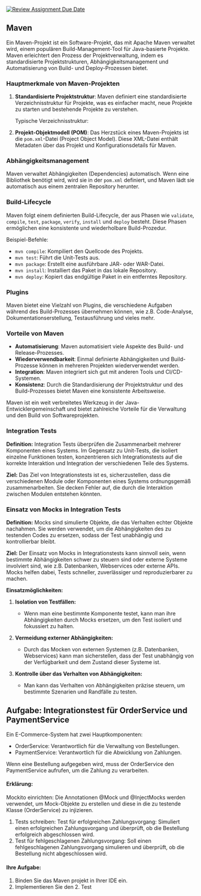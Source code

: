 [![Review Assignment Due Date](https://classroom.github.com/assets/deadline-readme-button-22041afd0340ce965d47ae6ef1cefeee28c7c493a6346c4f15d667ab976d596c.svg)](https://classroom.github.com/a/Frr2_-wj)
## Maven

Ein Maven-Projekt ist ein Software-Projekt, das mit Apache Maven verwaltet wird, einem populären Build-Management-Tool für Java-basierte Projekte. Maven erleichtert den Prozess der Projektverwaltung, indem es standardisierte Projektstrukturen, Abhängigkeitsmanagement und Automatisierung von Build- und Deploy-Prozessen bietet.

### Hauptmerkmale von Maven-Projekten

1. **Standardisierte Projektstruktur**:
   Maven definiert eine standardisierte Verzeichnisstruktur für Projekte, was es einfacher macht, neue Projekte zu starten und bestehende Projekte zu verstehen.

   Typische Verzeichnisstruktur:

2. **Projekt-Objektmodell (POM)**:
Das Herzstück eines Maven-Projekts ist die `pom.xml`-Datei (Project Object Model). Diese XML-Datei enthält Metadaten über das Projekt und Konfigurationsdetails für Maven.
### Abhängigkeitsmanagement

Maven verwaltet Abhängigkeiten (Dependencies) automatisch. Wenn eine Bibliothek benötigt wird, wird sie in der `pom.xml` definiert, und Maven lädt sie automatisch aus einem zentralen Repository herunter.

### Build-Lifecycle

Maven folgt einem definierten Build-Lifecycle, der aus Phasen wie `validate`, `compile`, `test`, `package`, `verify`, `install` und `deploy` besteht. Diese Phasen ermöglichen eine konsistente und wiederholbare Build-Prozedur.

Beispiel-Befehle:
- `mvn compile`: Kompiliert den Quellcode des Projekts.
- `mvn test`: Führt die Unit-Tests aus.
- `mvn package`: Erstellt eine ausführbare JAR- oder WAR-Datei.
- `mvn install`: Installiert das Paket in das lokale Repository.
- `mvn deploy`: Kopiert das endgültige Paket in ein entferntes Repository.

### Plugins

Maven bietet eine Vielzahl von Plugins, die verschiedene Aufgaben während des Build-Prozesses übernehmen können, wie z.B. Code-Analyse, Dokumentationserstellung, Testausführung und vieles mehr.

### Vorteile von Maven

- **Automatisierung**: Maven automatisiert viele Aspekte des Build- und Release-Prozesses.
- **Wiederverwendbarkeit**: Einmal definierte Abhängigkeiten und Build-Prozesse können in mehreren Projekten wiederverwendet werden.
- **Integration**: Maven integriert sich gut mit anderen Tools und CI/CD-Systemen.
- **Konsistenz**: Durch die Standardisierung der Projektstruktur und des Build-Prozesses bietet Maven eine konsistente Arbeitsweise.

Maven ist ein weit verbreitetes Werkzeug in der Java-Entwicklergemeinschaft und bietet zahlreiche Vorteile für die Verwaltung und den Build von Softwareprojekten.

### Integration Tests

**Definition:** 
Integration Tests überprüfen die Zusammenarbeit mehrerer Komponenten eines Systems. Im Gegensatz zu Unit-Tests, die isoliert einzelne Funktionen testen, konzentrieren sich Integrationstests auf die korrekte Interaktion und Integration der verschiedenen Teile des Systems.

**Ziel:**
Das Ziel von Integrationstests ist es, sicherzustellen, dass die verschiedenen Module oder Komponenten eines Systems ordnungsgemäß zusammenarbeiten. Sie decken Fehler auf, die durch die Interaktion zwischen Modulen entstehen könnten.

### Einsatz von Mocks in Integration Tests

**Definition:**
Mocks sind simulierte Objekte, die das Verhalten echter Objekte nachahmen. Sie werden verwendet, um die Abhängigkeiten des zu testenden Codes zu ersetzen, sodass der Test unabhängig und kontrollierbar bleibt.

**Ziel:**
Der Einsatz von Mocks in Integrationstests kann sinnvoll sein, wenn bestimmte Abhängigkeiten schwer zu steuern sind oder externe Systeme involviert sind, wie z.B. Datenbanken, Webservices oder externe APIs. Mocks helfen dabei, Tests schneller, zuverlässiger und reproduzierbarer zu machen.

**Einsatzmöglichkeiten:**

1. **Isolation von Testfällen:**
   - Wenn man eine bestimmte Komponente testet, kann man ihre Abhängigkeiten durch Mocks ersetzen, um den Test isoliert und fokussiert zu halten.
   
2. **Vermeidung externer Abhängigkeiten:**
   - Durch das Mocken von externen Systemen (z.B. Datenbanken, Webservices) kann man sicherstellen, dass der Test unabhängig von der Verfügbarkeit und dem Zustand dieser Systeme ist.

3. **Kontrolle über das Verhalten von Abhängigkeiten:**
   - Man kann das Verhalten von Abhängigkeiten präzise steuern, um bestimmte Szenarien und Randfälle zu testen.


## Aufgabe: Integrationstest für OrderService und PaymentService

Ein E-Commerce-System hat zwei Hauptkomponenten:
- OrderService: Verantwortlich für die Verwaltung von Bestellungen.
- PaymentService: Verantwortlich für die Abwicklung von Zahlungen.

Wenn eine Bestellung aufgegeben wird, muss der OrderService den PaymentService aufrufen, um die Zahlung zu verarbeiten.

#### Erklärung:

Mockito einrichten: Die Annotationen @Mock und @InjectMocks werden verwendet, um Mock-Objekte zu erstellen und diese in die zu testende Klasse (OrderService) zu injizieren.
1. Tests schreiben: Test für erfolgreichen Zahlungsvorgang: Simuliert einen erfolgreichen Zahlungsvorgang und überprüft, ob die Bestellung erfolgreich abgeschlossen wird.
2. Test für fehlgeschlagenen Zahlungsvorgang: Soll einen fehlgeschlagenen Zahlungsvorgang simulieren und überprüft, ob die Bestellung nicht abgeschlossen wird.

#### Ihre Aufgabe:
1. Binden Sie das Maven projekt in Ihrer IDE ein.
2. Implementieren Sie den 2. Test
